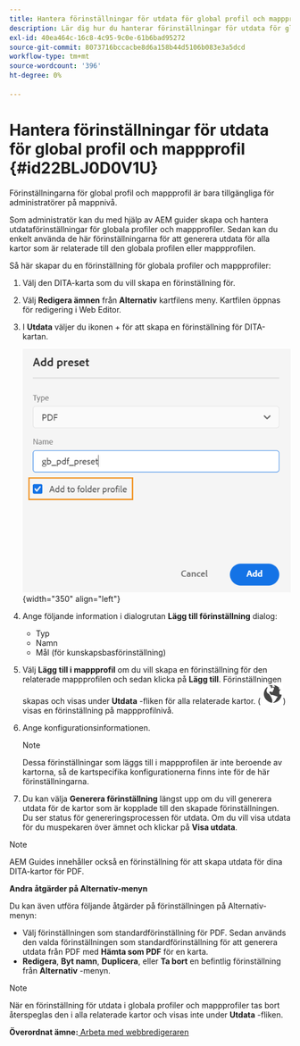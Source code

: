 ```yaml
---
title: Hantera förinställningar för utdata för global profil och mappprofil
description: Lär dig hur du hanterar förinställningar för utdata för global profil och mappprofil
exl-id: 40ea464c-16c8-4c95-9c0e-61b6bad95272
source-git-commit: 8073716bccacbe8d6a158b44d5106b083e3a5dcd
workflow-type: tm+mt
source-wordcount: '396'
ht-degree: 0%

---
```


# Hantera förinställningar för utdata för global profil och mappprofil {#id22BLJ0D0V1U}

Förinställningarna för global profil och mappprofil är bara tillgängliga för administratörer på mappnivå.

Som administratör kan du med hjälp av AEM guider skapa och hantera utdataförinställningar för globala profiler och mappprofiler. Sedan kan du enkelt använda de här förinställningarna för att generera utdata för alla kartor som är relaterade till den globala profilen eller mappprofilen.

Så här skapar du en förinställning för globala profiler och mappprofiler:

1. Välj den DITA-karta som du vill skapa en förinställning för.
1. Välj **Redigera ämnen** från **Alternativ** kartfilens meny. Kartfilen öppnas för redigering i Web Editor.
1. I **Utdata** väljer du ikonen + för att skapa en förinställning för DITA-kartan.

   ![](images/add-global-output-preset.png){width="350" align="left"}

1. Ange följande information i dialogrutan **Lägg till förinställning** dialog:
   - Typ
   - Namn
   - Mål \(för kunskapsbasförinställning\)
1. Välj **Lägg till i mappprofil** om du vill skapa en förinställning för den relaterade mappprofilen och sedan klicka på **Lägg till**. Förinställningen skapas och visas under **Utdata** -fliken för alla relaterade kartor. \( ![](images/global-preset-icon.svg)\) visas en förinställning på mappprofilnivå.
1. Ange konfigurationsinformationen.

   >[!NOTE]
   >
   > Dessa förinställningar som läggs till i mappprofilen är inte beroende av kartorna, så de kartspecifika konfigurationerna finns inte för de här förinställningarna.

1. Du kan välja **Generera förinställning** längst upp om du vill generera utdata för de kartor som är kopplade till den skapade förinställningen. Du ser status för genereringsprocessen för utdata. Om du vill visa utdata för du muspekaren över ämnet och klickar på **Visa utdata**.

>[!NOTE]
>
> AEM Guides innehåller också en förinställning för att skapa utdata för dina DITA-kartor för PDF.

**Andra åtgärder på Alternativ-menyn**

Du kan även utföra följande åtgärder på förinställningen på Alternativ-menyn:

- Välj förinställningen som standardförinställning för PDF. Sedan används den valda förinställningen som standardförinställning för att generera utdata från PDF med **Hämta som PDF** för en karta.
- **Redigera**, **Byt namn**, **Duplicera**, eller **Ta bort** en befintlig förinställning från **Alternativ** -menyn.

>[!NOTE]
>
> När en förinställning för utdata i globala profiler och mappprofiler tas bort återspeglas den i alla relaterade kartor och visas inte under **Utdata** -fliken.

**Överordnat ämne:**[ Arbeta med webbredigeraren](web-editor.md)
